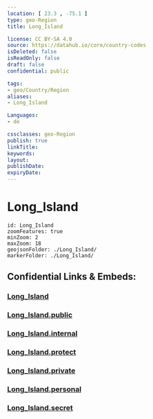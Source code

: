 ```yaml
---
location: [ 23.3 , -75.1 ] 
type: geo-Region
title: Long_Island

license: CC BY-SA 4.0
source: https://datahub.io/core/country-codes
isDeleted: false
isReadOnly: false
draft: false
confidential: public

tags:
- geo/Country/Region
aliases:
- Long_Island

Languages:
- de

cssclasses: geo-Region
publish: true
linkTitle: 
keywords: 
layout: 
publishDate: 
expiryDate: 
---
```


# Long_Island

```leaflet
id: Long_Island
zoomFeatures: true 
minZoom: 2 
maxZoom: 18
geojsonFolder: ./Long_Island/
markerFolder: ./Long_Island/
```


## Confidential Links & Embeds: 

### [Long_Island](/_Standards/Earth/Continent/America~Caribbean/Bahamas/Districts~Bahamas/Long_Island.md) 

### [Long_Island.public](/_public/Earth/Continent/America~Caribbean/Bahamas/Districts~Bahamas/Long_Island.public.md) 

### [Long_Island.internal](/_internal/Earth/Continent/America~Caribbean/Bahamas/Districts~Bahamas/Long_Island.internal.md) 

### [Long_Island.protect](/_protect/Earth/Continent/America~Caribbean/Bahamas/Districts~Bahamas/Long_Island.protect.md) 

### [Long_Island.private](/_private/Earth/Continent/America~Caribbean/Bahamas/Districts~Bahamas/Long_Island.private.md) 

### [Long_Island.personal](/_personal/Earth/Continent/America~Caribbean/Bahamas/Districts~Bahamas/Long_Island.personal.md) 

### [Long_Island.secret](/_secret/Earth/Continent/America~Caribbean/Bahamas/Districts~Bahamas/Long_Island.secret.md)

